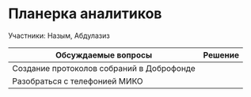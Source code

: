# Планерка аналитиков

Участники: Назым, Абдулазиз

Обсуждаемые вопросы | Решение
--------------------|--------
Создание протоколов собраний в Доброфонде |
Разобраться с телефонией МИКО |

